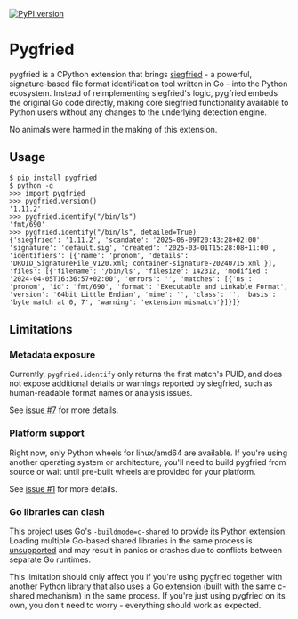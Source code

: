 [![PyPI version](https://badge.fury.io/py/pygfried.svg)](https://badge.fury.io/py/pygfried)

# Pygfried

pygfried is a CPython extension that brings [siegfried] - a powerful,
signature-based file format identification tool written in Go - into the Python
ecosystem. Instead of reimplementing siegfried's logic, pygfried embeds the
original Go code directly, making core siegfried functionality available to
Python users without any changes to the underlying detection engine.

No animals were harmed in the making of this extension.

## Usage

```
$ pip install pygfried
$ python -q
>>> import pygfried
>>> pygfried.version()
'1.11.2'
>>> pygfried.identify("/bin/ls")
'fmt/690'
>>> pygfried.identify("/bin/ls", detailed=True)
{'siegfried': '1.11.2', 'scandate': '2025-06-09T20:43:28+02:00', 'signature': 'default.sig', 'created': '2025-03-01T15:28:08+11:00', 'identifiers': [{'name': 'pronom', 'details': 'DROID_SignatureFile_V120.xml; container-signature-20240715.xml'}], 'files': [{'filename': '/bin/ls', 'filesize': 142312, 'modified': '2024-04-05T16:36:57+02:00', 'errors': '', 'matches': [{'ns': 'pronom', 'id': 'fmt/690', 'format': 'Executable and Linkable Format', 'version': '64bit Little Endian', 'mime': '', 'class': '', 'basis': 'byte match at 0, 7', 'warning': 'extension mismatch'}]}]}
```

## Limitations

### Metadata exposure

Currently, `pygfried.identify` only returns the first match's PUID, and does not
expose additional details or warnings reported by siegfried, such as
human-readable format names or analysis issues.

See [issue #7](https://github.com/artefactual-labs/pygfried/issues/7) for more
details.

### Platform support

Right now, only Python wheels for linux/amd64 are available. If you're using
another operating system or architecture, you'll need to build pygfried from
source or wait until pre-built wheels are provided for your platform.

See [issue #1](https://github.com/artefactual-labs/pygfried/issues/1) for more
details.

### Go libraries can clash

This project uses Go's `-buildmode=c-shared` to provide its Python extension.
Loading multiple Go-based shared libraries in the same process is [unsupported]
and may result in panics or crashes due to conflicts between separate Go runtimes.

This limitation should only affect you if you're using pygfried together with
another Python library that also uses a Go extension (built with the same
c-shared mechanism) in the same process. If you're just using pygfried on its
own, you don't need to worry - everything should work as expected.

[siegfried]: https://www.itforarchivists.com/siegfried
[unsupported]: https://github.com/golang/go/issues/65050
